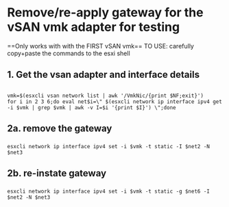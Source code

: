 #  Remove/re-apply gateway for the vSAN vmk adapter for testing
==Only works with with the FIRST vSAN vmk==
TO USE: carefully copy+paste the commands to the esxi shell


## 
## 1. Get the vsan adapter and interface details
## 
```
vmk=$(esxcli vsan network list | awk '/VmkNic/{print $NF;exit}')
for i in 2 3 6;do eval net$i=\" $(esxcli network ip interface ipv4 get -i $vmk | grep $vmk | awk -v I=$i '{print $I}') \";done
```

###
## 2a. remove the gateway
### 
```
esxcli network ip interface ipv4 set -i $vmk -t static -I $net2 -N $net3
```
###
## 2b. re-instate gateway
### 
```
esxcli network ip interface ipv4 set -i $vmk -t static -g $net6 -I $net2 -N $net3
```

